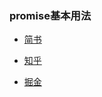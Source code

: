 ### promise基本用法

- [简书](https://www.jianshu.com/p/cceb76792d1f)

- [知乎](https://zhuanlan.zhihu.com/p/32944323)

- [掘金](https://juejin.im/post/5a5c18e76fb9a01cba428d25)